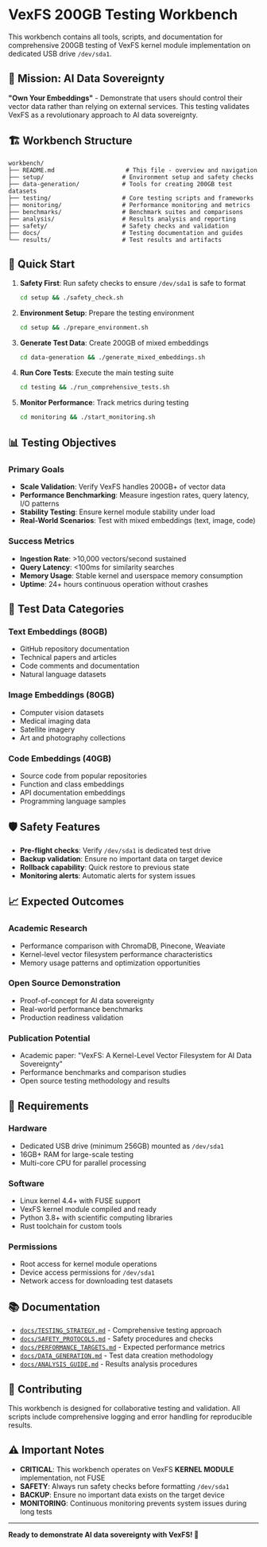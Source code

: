 # VexFS 200GB Testing Workbench

This workbench contains all tools, scripts, and documentation for comprehensive 200GB testing of VexFS kernel module implementation on dedicated USB drive `/dev/sda1`.

## 🎯 Mission: AI Data Sovereignty

**"Own Your Embeddings"** - Demonstrate that users should control their vector data rather than relying on external services. This testing validates VexFS as a revolutionary approach to AI data sovereignty.

## 🏗️ Workbench Structure

```
workbench/
├── README.md                    # This file - overview and navigation
├── setup/                      # Environment setup and safety checks
├── data-generation/            # Tools for creating 200GB test datasets
├── testing/                    # Core testing scripts and frameworks
├── monitoring/                 # Performance monitoring and metrics
├── benchmarks/                 # Benchmark suites and comparisons
├── analysis/                   # Results analysis and reporting
├── safety/                     # Safety checks and validation
├── docs/                       # Testing documentation and guides
└── results/                    # Test results and artifacts
```

## 🚀 Quick Start

1. **Safety First**: Run safety checks to ensure `/dev/sda1` is safe to format
   ```bash
   cd setup && ./safety_check.sh
   ```

2. **Environment Setup**: Prepare the testing environment
   ```bash
   cd setup && ./prepare_environment.sh
   ```

3. **Generate Test Data**: Create 200GB of mixed embeddings
   ```bash
   cd data-generation && ./generate_mixed_embeddings.sh
   ```

4. **Run Core Tests**: Execute the main testing suite
   ```bash
   cd testing && ./run_comprehensive_tests.sh
   ```

5. **Monitor Performance**: Track metrics during testing
   ```bash
   cd monitoring && ./start_monitoring.sh
   ```

## 📊 Testing Objectives

### Primary Goals
- **Scale Validation**: Verify VexFS handles 200GB+ of vector data
- **Performance Benchmarking**: Measure ingestion rates, query latency, I/O patterns
- **Stability Testing**: Ensure kernel module stability under load
- **Real-World Scenarios**: Test with mixed embeddings (text, image, code)

### Success Metrics
- **Ingestion Rate**: >10,000 vectors/second sustained
- **Query Latency**: <100ms for similarity searches
- **Memory Usage**: Stable kernel and userspace memory consumption
- **Uptime**: 24+ hours continuous operation without crashes

## 🔬 Test Data Categories

### Text Embeddings (80GB)
- GitHub repository documentation
- Technical papers and articles
- Code comments and documentation
- Natural language datasets

### Image Embeddings (80GB)
- Computer vision datasets
- Medical imaging data
- Satellite imagery
- Art and photography collections

### Code Embeddings (40GB)
- Source code from popular repositories
- Function and class embeddings
- API documentation embeddings
- Programming language samples

## 🛡️ Safety Features

- **Pre-flight checks**: Verify `/dev/sda1` is dedicated test drive
- **Backup validation**: Ensure no important data on target device
- **Rollback capability**: Quick restore to previous state
- **Monitoring alerts**: Automatic alerts for system issues

## 📈 Expected Outcomes

### Academic Research
- Performance comparison with ChromaDB, Pinecone, Weaviate
- Kernel-level vector filesystem performance characteristics
- Memory usage patterns and optimization opportunities

### Open Source Demonstration
- Proof-of-concept for AI data sovereignty
- Real-world performance benchmarks
- Production readiness validation

### Publication Potential
- Academic paper: "VexFS: A Kernel-Level Vector Filesystem for AI Data Sovereignty"
- Performance benchmarks and comparison studies
- Open source testing methodology and results

## 🔧 Requirements

### Hardware
- Dedicated USB drive (minimum 256GB) mounted as `/dev/sda1`
- 16GB+ RAM for large-scale testing
- Multi-core CPU for parallel processing

### Software
- Linux kernel 4.4+ with FUSE support
- VexFS kernel module compiled and ready
- Python 3.8+ with scientific computing libraries
- Rust toolchain for custom tools

### Permissions
- Root access for kernel module operations
- Device access permissions for `/dev/sda1`
- Network access for downloading test datasets

## 📚 Documentation

- [`docs/TESTING_STRATEGY.md`](docs/TESTING_STRATEGY.md) - Comprehensive testing approach
- [`docs/SAFETY_PROTOCOLS.md`](docs/SAFETY_PROTOCOLS.md) - Safety procedures and checks
- [`docs/PERFORMANCE_TARGETS.md`](docs/PERFORMANCE_TARGETS.md) - Expected performance metrics
- [`docs/DATA_GENERATION.md`](docs/DATA_GENERATION.md) - Test data creation methodology
- [`docs/ANALYSIS_GUIDE.md`](docs/ANALYSIS_GUIDE.md) - Results analysis procedures

## 🤝 Contributing

This workbench is designed for collaborative testing and validation. All scripts include comprehensive logging and error handling for reproducible results.

## ⚠️ Important Notes

- **CRITICAL**: This workbench operates on VexFS **KERNEL MODULE** implementation, not FUSE
- **SAFETY**: Always run safety checks before formatting `/dev/sda1`
- **BACKUP**: Ensure no important data exists on the target device
- **MONITORING**: Continuous monitoring prevents system issues during long tests

---

**Ready to demonstrate AI data sovereignty with VexFS! 🚀**